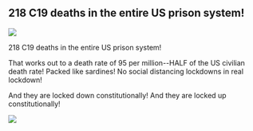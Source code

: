 
218 C19 deaths in the entire US prison system! 
----------------------------------------------

[![](https://lh6.googleusercontent.com/4PBkwa0Cmx6ps0-OLOvLUrDWPZhdMXfRzVAcAivhTmQmfBnj7B3sukS1JpSR3KkDfhvQAblIC0Pw6H4jLONp4eqKQnc5nZ7ZdZ76b44GLfxilk41ens=w1280)](https://www.google.com/url?q=https%3A%2F%2Fredcap.med.usc.edu%2Fsurveys%2F%3Fs%3DJ7KEL4YTKT&sa=D&sntz=1&usg=AFQjCNGgmJPVlIxKzdq9Pd16K5HC0kstRQ)

218 C19 deaths in the entire US prison system!

That works out to a death rate of 95 per million--HALF of the US
civilian death rate! Packed like sardines! No social distancing
lockdowns in real lockdown!

And they are locked down constitutionally! And they are locked up
constitutionally!

![](https://lh4.googleusercontent.com/nsVwqzUoEXgisB4nnFrDHXxqksEYNPgcN9iJwRuDUNKb4_nPYkMUwiAoBTWmaDlZiXrna03uBYv7rQyzHN6YFX3zhDtLL1pNK1GdpuDGV3ouUHEBr0WC=w1280)
